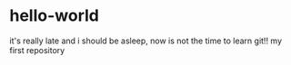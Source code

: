 # hello-world

it's really late and i should be asleep, now is not the time to learn git!!
my first repository

